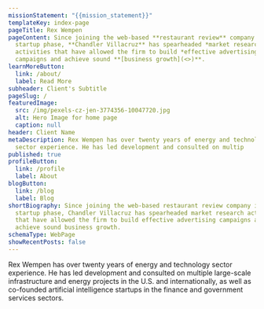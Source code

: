 ```yaml
---
missionStatement: "{{mission_statement}}"
templateKey: index-page
pageTitle: Rex Wempen
pageContent: Since joining the web-based **restaurant review** company in its
  startup phase, **Chandler Villacruz** has spearheaded *market research*
  activities that have allowed the firm to build *effective advertising*
  campaigns and achieve sound **[business growth](<>)**.
learnMoreButton:
  link: /about/
  label: Read More
subheader: Client's Subtitle
pageSlug: /
featuredImage:
  src: /img/pexels-cz-jen-3774356-10047720.jpg
  alt: Hero Image for home page
  caption: null
header: Client Name
metaDescription: Rex Wempen has over twenty years of energy and technology
  sector experience. He has led development and consulted on multip
published: true
profileButton:
  link: /profile
  label: About
blogButton:
  link: /blog
  label: Blog
shortBiography: Since joining the web-based restaurant review company in its
  startup phase, Chandler Villacruz has spearheaded market research activities
  that have allowed the firm to build effective advertising campaigns and
  achieve sound business growth.
schemaType: WebPage
showRecentPosts: false
---
```

Rex Wempen has over twenty years of energy and technology sector experience. He has led development and consulted on multiple large-scale infrastructure and energy projects in the U.S. and internationally, as well as co-founded artificial intelligence startups in the finance and government services sectors.